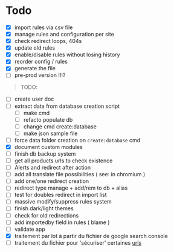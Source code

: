 # Todo


- [x] import rules via csv file  
- [x] manage rules and configuration per site  
- [x] check redirect loops, 404s  
- [x] update old rules  
- [x] enable/disable rules without losing history  
- [x] reorder config / rules  
- [x] generate the file  
- [ ] pre-prod version !!!?

> TODO:

- [ ] create user doc
- [ ] extract data from database creation script
  - [ ] make cmd
  - [ ] refacto populate db
  - [ ] change cmd create:database
  - [ ] make json sample file
- [ ] force data folder creation on `create:database` cmd
- [x] document custom modules
- [ ] finish db backup system
- [ ] get all products urls to check existence
- [ ] Alerts and redirect after action
- [ ] add all translate file possibilities ( see: in chromium )
- [ ] add one/one redirect creation
- [ ] redirect type manage + add/rem to db + alias
- [ ] test for doubles redirect in import list
- [ ] massive modify/suppress rules system
- [ ] finish dark/light themes
- [ ] check for old redirections
- [ ] add importedby field in rules ( blame )
- [ ] validate app 
- [x] traitement par lot à partir du fichier de google search console
- [ ] traitement du fichier pour 'sécuriser' certaines [urls](https://docs.google.com/spreadsheets/d/1Qz4MmDJbCHXi_abVDbVl54t7szXZPRdG/edit#gid=652206423)  
